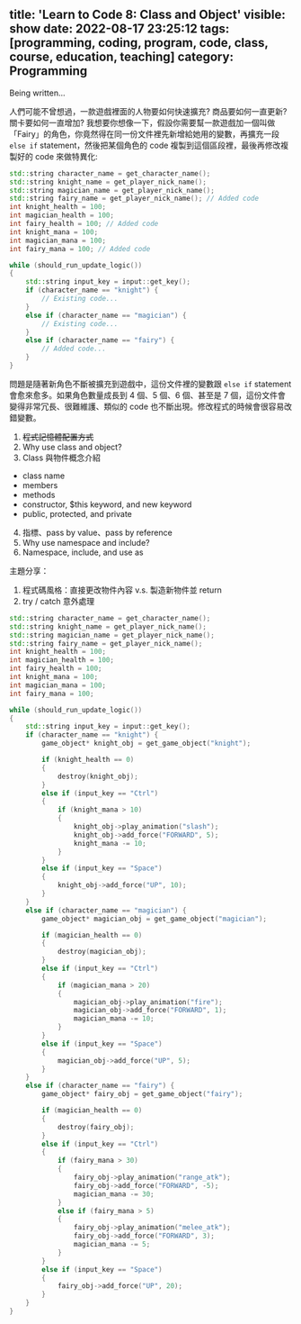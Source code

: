 title: 'Learn to Code 8: Class and Object'
visible: show
date: 2022-08-17 23:25:12
tags: [programming, coding, program, code, class, course, education, teaching]
category: Programming
---

Being written...

人們可能不曾想過，一款遊戲裡面的人物要如何快速擴充? 商品要如何一直更新? 關卡要如何一直增加? 我想要你想像一下，假設你需要幫一款遊戲加一個叫做「Fairy」的角色，你竟然得在同一份文件裡先新增給她用的變數，再擴充一段 `else if` statement，然後把某個角色的 code 複製到這個區段裡，最後再修改複製好的 code 來做特異化:
```cpp
std::string character_name = get_character_name();
std::string knight_name = get_player_nick_name();
std::string magician_name = get_player_nick_name();
std::string fairy_name = get_player_nick_name(); // Added code
int knight_health = 100;
int magician_health = 100;
int fairy_health = 100; // Added code
int knight_mana = 100;
int magician_mana = 100;
int fairy_mana = 100; // Added code

while (should_run_update_logic())
{
    std::string input_key = input::get_key();
    if (character_name == "knight") {
        // Existing code...
    }
    else if (character_name == "magician") {
        // Existing code...
    }
    else if (character_name == "fairy") {
        // Added code...
    }
}
```

問題是隨著新角色不斷被擴充到遊戲中，這份文件裡的變數跟 `else if` statement 會愈來愈多。如果角色數量成長到 4 個、5 個、6 個、甚至是 7 個，這份文件會變得非常冗長、很難維護、類似的 code 也不斷出現。修改程式的時候會很容易改錯變數。

1. ~~程式記憶體配置方式~~
2. Why use class and object?
3. Class 與物件概念介紹
  - class name
  - members
  - methods
  - constructor, $this keyword, and new keyword
  - public, protected, and private
4. 指標、pass by value、pass by reference
5. Why use namespace and include?
6. Namespace, include, and use as

主題分享：
1. 程式碼風格：直接更改物件內容 v.s. 製造新物件並 return
2. try / catch 意外處理

```cpp
std::string character_name = get_character_name();
std::string knight_name = get_player_nick_name();
std::string magician_name = get_player_nick_name();
std::string fairy_name = get_player_nick_name();
int knight_health = 100;
int magician_health = 100;
int fairy_health = 100;
int knight_mana = 100;
int magician_mana = 100;
int fairy_mana = 100;

while (should_run_update_logic())
{
    std::string input_key = input::get_key();
    if (character_name == "knight") {
        game_object* knight_obj = get_game_object("knight");

        if (knight_health == 0)
        {
            destroy(knight_obj);
        }
        else if (input_key == "Ctrl")
        {
            if (knight_mana > 10)
            {
                knight_obj->play_animation("slash");
                knight_obj->add_force("FORWARD", 5);
                knight_mana -= 10;
            }
        }
        else if (input_key == "Space")
        {
            knight_obj->add_force("UP", 10);
        }
    }
    else if (character_name == "magician") {
        game_object* magician_obj = get_game_object("magician");

        if (magician_health == 0)
        {
            destroy(magician_obj);
        }
        else if (input_key == "Ctrl")
        {
            if (magician_mana > 20)
            {
                magician_obj->play_animation("fire");
                magician_obj->add_force("FORWARD", 1);
                magician_mana -= 10;
            }
        }
        else if (input_key == "Space")
        {
            magician_obj->add_force("UP", 5);
        }
    }
    else if (character_name == "fairy") {
        game_object* fairy_obj = get_game_object("fairy");

        if (magician_health == 0)
        {
            destroy(fairy_obj);
        }
        else if (input_key == "Ctrl")
        {
            if (fairy_mana > 30)
            {
                fairy_obj->play_animation("range_atk");
                fairy_obj->add_force("FORWARD", -5);
                magician_mana -= 30;
            }
            else if (fairy_mana > 5)
            {
                fairy_obj->play_animation("melee_atk");
                fairy_obj->add_force("FORWARD", 3);
                magician_mana -= 5;
            }
        }
        else if (input_key == "Space")
        {
            fairy_obj->add_force("UP", 20);
        }
    }
}
```